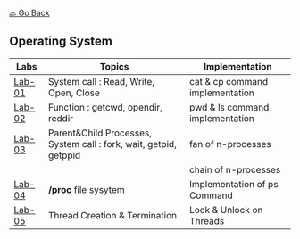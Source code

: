 [🔙 Go Back](https://github.com/Sandip-Kanzariya/5th-Semester)
## Operating System 

|Labs|Topics|Implementation|
|---|---|---|
|[Lab-01](https://github.com/Sandip-Kanzariya/5th-Semester/tree/os/Labs/Lab01)|System call : Read, Write, Open, Close|cat & cp command implementation| 
|[Lab-02](https://github.com/Sandip-Kanzariya/5th-Semester/tree/os/Labs/Lab02)|Function : getcwd, opendir, reddir|pwd & ls command implementation| 
|[Lab-03](https://github.com/Sandip-Kanzariya/5th-Semester/tree/os/Labs/Lab03)|Parent&Child Processes, System call : fork, wait, getpid, getppid|fan of n-processes| 
|  | |chain of n-processes| 
|[Lab-04](https://github.com/Sandip-Kanzariya/5th-Semester/tree/os/Labs/Lab04)| **/proc** file sysytem |Implementation of ps Command  |
|[Lab-05](https://github.com/Sandip-Kanzariya/5th-Semester/tree/os/Labs/Lab05)|Thread Creation & Termination|Lock & Unlock on Threads |
